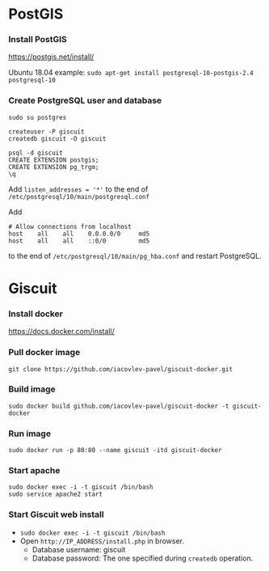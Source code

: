 # PostGIS
### Install PostGIS
https://postgis.net/install/

Ubuntu 18.04 example:
`sudo apt-get install postgresql-10-postgis-2.4 postgresql-10`

### Create PostgreSQL user and database
```
sudo su postgres

createuser -P giscuit
createdb giscuit -O giscuit

psql -d giscuit
CREATE EXTENSION postgis;
CREATE EXTENSION pg_trgm;
\q
```

Add
`listen_addresses = '*'`
to the end of `/etc/postgresql/10/main/postgresql.conf`

Add
```
# Allow connections from localhost
host    all    all    0.0.0.0/0     md5
host    all    all    ::0/0         md5
```
to the end of `/etc/postgresql/10/main/pg_hba.conf`
and restart PostgreSQL.

# Giscuit
### Install docker
https://docs.docker.com/install/

### Pull docker image
`git clone https://github.com/iacovlev-pavel/giscuit-docker.git`

### Build image
`sudo docker build github.com/iacovlev-pavel/giscuit-docker -t giscuit-docker`

### Run image
`sudo docker run -p 80:80 --name giscuit -itd giscuit-docker`

### Start apache
```
sudo docker exec -i -t giscuit /bin/bash
sudo service apache2 start
```

### Start Giscuit web install
 * `sudo docker exec -i -t giscuit /bin/bash`
 * Open `http://IP_ADDRESS/install.php` in browser.
   * Database username: giscuit
   * Database password: The one specified during `createdb` operation.
